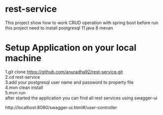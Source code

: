 # rest-service
This project show how to work  CRUD operation with spring boot 
before run this project need to install 
postgresql 11
java 8
mevan 
# Setup Application on your local machine  
  1.git clone https://github.com/anuradha92/rest-service.git <br>
  2.cd rest-service<br>
  3.add your postgresql user name and password to property file <br>
  4.mvn clean install <br>
  5.mvn run <br>
after started the application you can find all rest services using swagger-ui <br>

http://localhost:8080/swagger-ui.html#/user-controller


